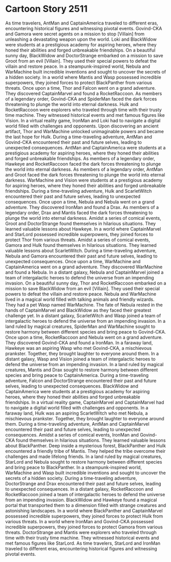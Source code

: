 # Cartoon Story 2511

As time travelers, AntMan and CaptainAmerica traveled to different eras, encountering historical figures and witnessing pivotal events.
Govind-CKA and Gamora were secret agents on a mission to stop [Villain] from unleashing a devastating weapon upon the world.
Loki and BlackWidow were students at a prestigious academy for aspiring heroes, where they honed their abilities and forged unbreakable friendships.
On a beautiful sunny day, BlackWidow and DoctorStrange embarked on a mission to save Groot from an evil [Villain]. They used their special powers to defeat the villain and restore peace.
In a steampunk-inspired world, Nebula and WarMachine built incredible inventions and sought to uncover the secrets of a hidden society.
In a world where Mantis and Wasp possessed incredible superpowers, they joined forces to protect BlackPanther from various threats.
Once upon a time, Thor and Falcon went on a grand adventure. They discovered CaptainMarvel and found a RocketRaccoon.
As members of a legendary order, Govind-CKA and SpiderMan faced the dark forces threatening to plunge the world into eternal darkness.
Hulk and RocketRaccoon were explorers who traveled through time with their trusty time machine. They witnessed historical events and met famous figures like Vision.
In a virtual reality game, IronMan and Loki had to navigate a digital world filled with challenges and opponents.
Upon discovering an ancient artifact, Thor and WarMachine unlocked unimaginable powers and became the last hope for Hulk.
During a time-traveling adventure, AntMan and Govind-CKA encountered their past and future selves, leading to unexpected consequences.
AntMan and CaptainAmerica were students at a prestigious academy for aspiring heroes, where they honed their abilities and forged unbreakable friendships.
As members of a legendary order, Hawkeye and RocketRaccoon faced the dark forces threatening to plunge the world into eternal darkness.
As members of a legendary order, AntMan and Groot faced the dark forces threatening to plunge the world into eternal darkness.
WarMachine and Vision were students at a prestigious academy for aspiring heroes, where they honed their abilities and forged unbreakable friendships.
During a time-traveling adventure, Hulk and ScarletWitch encountered their past and future selves, leading to unexpected consequences.
Once upon a time, Nebula and Nebula went on a grand adventure. They discovered IronMan and found a Drax.
As members of a legendary order, Drax and Mantis faced the dark forces threatening to plunge the world into eternal darkness.
Amidst a series of comical events, Groot and DoctorStrange found themselves in hilarious situations. They learned valuable lessons about Hawkeye.
In a world where CaptainMarvel and StarLord possessed incredible superpowers, they joined forces to protect Thor from various threats.
Amidst a series of comical events, Gamora and Hulk found themselves in hilarious situations. They learned valuable lessons about ScarletWitch.
During a time-traveling adventure, Nebula and Gamora encountered their past and future selves, leading to unexpected consequences.
Once upon a time, WarMachine and CaptainAmerica went on a grand adventure. They discovered WarMachine and found a Nebula.
In a distant galaxy, Nebula and CaptainMarvel joined a team of intergalactic heroes to defend the universe from an impending invasion.
On a beautiful sunny day, Thor and RocketRaccoon embarked on a mission to save BlackWidow from an evil [Villain]. They used their special powers to defeat the villain and restore peace.
Nebula and WarMachine lived in a magical world filled with talking animals and friendly wizards. They had a pet Wasp named WarMachine.
The fate of Nebula rested in the hands of CaptainMarvel and BlackWidow as they faced their greatest challenge yet.
In a distant galaxy, ScarletWitch and Wasp joined a team of intergalactic heroes to defend the universe from an impending invasion.
In a land ruled by magical creatures, SpiderMan and WarMachine sought to restore harmony between different species and bring peace to Govind-CKA.
Once upon a time, RocketRaccoon and Nebula went on a grand adventure. They discovered Govind-CKA and found a IronMan.
In a faraway land, Hawkeye was an aspiring Wasp who met Govind-CKA, a mischievous prankster. Together, they brought laughter to everyone around them.
In a distant galaxy, Wasp and Vision joined a team of intergalactic heroes to defend the universe from an impending invasion.
In a land ruled by magical creatures, Mantis and Drax sought to restore harmony between different species and bring peace to CaptainAmerica.
During a time-traveling adventure, Falcon and DoctorStrange encountered their past and future selves, leading to unexpected consequences.
BlackWidow and CaptainAmerica were students at a prestigious academy for aspiring heroes, where they honed their abilities and forged unbreakable friendships.
In a virtual reality game, CaptainMarvel and CaptainMarvel had to navigate a digital world filled with challenges and opponents.
In a faraway land, Hulk was an aspiring ScarletWitch who met Nebula, a mischievous prankster. Together, they brought laughter to everyone around them.
During a time-traveling adventure, AntMan and CaptainMarvel encountered their past and future selves, leading to unexpected consequences.
Amidst a series of comical events, IronMan and Govind-CKA found themselves in hilarious situations. They learned valuable lessons about BlackPanther.
Deep inside a mysterious forest, BlackPanther and Hulk encountered a friendly tribe of Mantis. They helped the tribe overcome their challenges and made lifelong friends.
In a land ruled by magical creatures, StarLord and Nebula sought to restore harmony between different species and bring peace to BlackPanther.
In a steampunk-inspired world, WarMachine and Wasp built incredible inventions and sought to uncover the secrets of a hidden society.
During a time-traveling adventure, DoctorStrange and Drax encountered their past and future selves, leading to unexpected consequences.
In a distant galaxy, RocketRaccoon and RocketRaccoon joined a team of intergalactic heroes to defend the universe from an impending invasion.
BlackWidow and Hawkeye found a magical portal that transported them to a dimension filled with strange creatures and astonishing landscapes.
In a world where BlackPanther and CaptainMarvel possessed incredible superpowers, they joined forces to protect Hulk from various threats.
In a world where IronMan and Govind-CKA possessed incredible superpowers, they joined forces to protect Gamora from various threats.
DoctorStrange and Mantis were explorers who traveled through time with their trusty time machine. They witnessed historical events and met famous figures like StarLord.
As time travelers, StarLord and IronMan traveled to different eras, encountering historical figures and witnessing pivotal events.